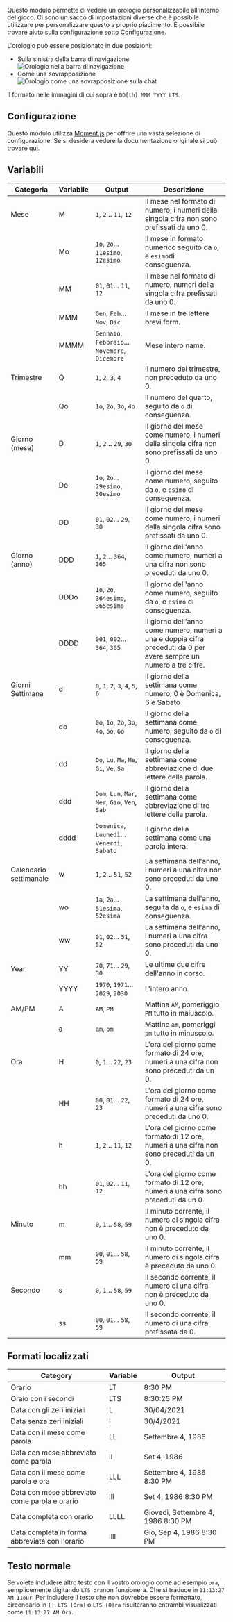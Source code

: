 Questo modulo permette di vedere un orologio personalizzabile all'interno del gioco. Ci sono un sacco di impostazioni diverse che è possibile utilizzare per personalizzare questo a proprio piacimento. È possibile trovare aiuto sulla configurazione sotto [Configurazione](#Configuration).

L'orologio può essere posizionato in due posizioni:
* Sulla sinistra della barra di navigazione
![Orologio nella barra di navigazione](navbar.png)
* Come una sovrapposizione
![Orologio come una sovrapposizione sulla chat](chatOverlay.png)

Il formato nelle immagini di cui sopra è `DD[th] MMM YYYY LTS`.

## Configurazione

Questo modulo utilizza [Moment.js](https://momentjs.com) per offrire una vasta selezione di configurazione. Se si desidera vedere la documentazione originale si può trovare [qui](https://momentjscom.readthedocs.io/en/latest/moment/04-displaying/01-format/).

## Variabili

| Categoria      | Variabile | Output                                          | Descrizione                                                                                                         |
|---------------|----------|-------------------------------------------------|---------------------------------------------------------------------------------------------------------------------|
| Mese         | M        | `1`, `2`... `11`, `12`                          | Il mese nel formato di numero, i numeri della singola cifra non sono prefissati da uno 0.                                           |
|               | Mo       | `1o`, `2o`... `11esimo`, `12esimo`                  | Il mese in formato numerico seguito da `o`, e `esimo`di conseguenza.                                       |
|               | MM       | `01`, `01`... `11`, `12`                        | Il mese nel formato di numero, numeri della singola cifra prefissati da uno 0.                                                   |
|               | MMM      | `Gen`, `Feb`... `Nov`, `Dic`                    | Il mese in tre lettere brevi form.                                                                               |
|               | MMMM     | `Gennaio`, `Febbraio`... `Novembre`, `Dicembre` | Mese intero name.                                                                                                |
| Trimestre       | Q        | `1`, `2`, `3`, `4`                              | Il numero del trimestre, non preceduto da uno 0.                                                                            |
|               | Qo       | `1o`, `2o`, `3o`, `4o`                      | Il numero del quarto, seguito da `o` di conseguenza.                                             |
| Giorno (mese)   | D        | `1`, `2`... `29`, `30`                          | Il giorno del mese come numero, i numeri della singola cifra non sono prefissati da uno 0.                                     |
|               | Do       | `1o`, `2o`... `29esimo`, `30esimo`                  | Il giorno del mese come numero, seguito da `o`,  e `esimo` di conseguenza.                               |
|               | DD       | `01`, `02`... `29`, `30`                        | Il giorno del mese come numero, i numeri della singola cifra sono prefissati da uno 0.                                         |
| Giorno (anno)    | DDD      | `1`, `2`... `364`, `365`                        | Il giorno dell'anno come numero, numeri a una cifra non sono preceduti da uno 0.                                      |
|               | DDDo     | `1o`, `2o`, `364esimo`, `365esimo`                  | Il giorno dell'anno come numero, seguito da `o`, e `esimo` di conseguenza.                                |
|               | DDDD     | `001`, `002`... `364`, `365`                    | Il giorno dell'anno come numero, numeri a una e doppia cifra preceduti da 0 per avere sempre un numero a tre cifre. |
| Giorni Settimana       | d        | `0`, `1`, `2`, `3`, `4`, `5`, `6`               | Il giorno della settimana come numero, 0 è Domenica, 6 è Sabato                                                         |
|               | do       | `0o`, `1o`, `2o`, `3o`, `4o`, `5o`, `6o` | Il giorno della settimana come numero, seguito da `o` di conseguenza.                                |
|               | dd       | `Do`, `Lu`, `Ma`, `Me`, `Gi`, `Ve`, `Sa`        | Il giorno della settimana come abbreviazione di due lettere della parola.                                                       |
|               | ddd      | `Dom`, `Lun`, `Mar`, `Mer`, `Gio`, `Ven`, `Sab` | Il giorno della settimana come abbreviazione di tre lettere della parola.                                                     |
|               | dddd     | `Domenica`, `Luunedì`... `Venerdì`, `Sabato`      | Il giorno della settimana come una parola intera.                                                                                 |
| Calendario settimanale | w        | `1`, `2`... `51`, `52`                          | La settimana dell'anno, i numeri a una cifra non sono preceduti da uno 0.                                                 |
|               | wo       | `1a`, `2a`... `51esima`, `52esima`                  | La settimana dell'anno, seguita da `o`, e `esima` di conseguenza.                                           |
|               | ww       | `01`, `02`... `51`, `52`                        | La settimana dell'anno, i numeri a una cifra sono preceduti da uno 0.                                                     |
| Year          | YY       | `70`, `71`... `29`, `30`                        | Le ultime due cifre dell'anno in corso.                                                                            |
|               | YYYY     | `1970`, `1971`... `2029`, `2030`                | L'intero anno.                                                                                                      |
| AM/PM         | A        | `AM`, `PM`                                      | Mattina `AM`, pomeriggio `PM` tutto in maiuscolo.                                                                    |
|               | a        | `am`, `pm`                                      | Mattine `am`, pomeriggi `pm` tutto in minuscolo.                                                                    |
| Ora          | H        | `0`, `1`... `22`, `23`                          | L'ora del giorno come formato di 24 ore, numeri a una cifra non sono preceduti da un 0.                                |
|               | HH       | `00`, `01`... `22`, `23`                        | L'ora del giorno come formato di 24 ore, numeri a una cifra sono preceduti da uno 0.                                    |
|               | h        | `1`, `2`... `11`, `12`                          | L'ora del giorno come formato di 12 ore, numeri a una cifra non sono preceduti da un 0.                                |
|               | hh       | `01`, `02`... `11`, `12`                        | L'ora del giorno come formato di 12 ore, numeri a una cifra sono preceduti da un 0.                                    |
| Minuto        | m        | `0`, `1`... `58`, `59`                          | Il minuto corrente, il numero di singola cifra non è preceduto da uno 0.                                                    |
|               | mm       | `00`, `01`... `58`, `59`                        | Il minuto corrente, il numero di singola cifra è preceduto da uno 0.                                                        |
| Secondo        | s        | `0`, `1`... `58`, `59`                          | Il secondo corrente, il numero di una cifra non è preceduto da uno 0.                                                    |
|               | ss       | `00`, `01`... `58`, `59`                        | Il secondo corrente, il numero di una cifra prefissata da 0.   

## Formati localizzati

| Category                                   | Variable | Output                              |
|--------------------------------------------|----------|-------------------------------------|
| Orario                                       | LT       | 8:30 PM                             |
| Oraio con i secondi                          | LTS      | 8:30:25 PM                          |
| Data con gli zeri iniziali                    | L        | 30/04/2021                          |
| Data senza zeri iniziali                 | l        | 30/4/2021                           |
| Data con il mese come parola                    | LL       | Settembre 4, 1986                   |
| Data con mese abbreviato come parola          | ll       | Set 4, 1986                         |
| Data con il mese come parola e ora         | LLL      | Settembre 4, 1986 8:30 PM           |
| Data con mese abbreviato come parola e orario | lll      | Set 4, 1986 8:30 PM                 |
| Data completa con orario                        | LLLL     | Giovedì, Settembre 4, 1986 8:30 PM |
| Data completa in forma abbreviata con l'orario      | llll     | Gio, Sep 4, 1986 8:30 PM            |

## Testo normale

Se volete includere altro testo con il vostro orologio come ad esempio `ora`, semplicemente digitando `LTS ora`non funzionerà. Che si traduce in `11:13:27 AM 11our`. Per includere il testo che non dovrebbe essere formattato, circondarlo in `[]`. `LTS [Ora]` o `LTS [O]ra` risulteranno entrambi visualizzati come `11:13:27 AM Ora`.
